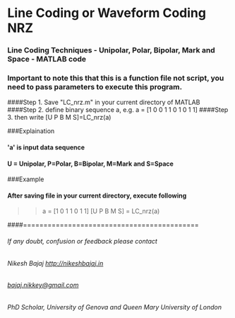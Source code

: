 # Line Coding  or Waveform Coding NRZ
### Line Coding Techniques - Unipolar, Polar, Bipolar, Mark and Space - MATLAB code
### Important to note this that this is a function file not script, you need to pass parameters to execute this program.

####Step 1. Save "LC_nrz.m" in your current directory of MATLAB
####Step 2. define binary sequence a, e.g.  a = [1 0 0 1 1  0 1 0 1 1]
####Step 3. then write [U P B M S]=LC_nrz(a)

###Explaination
#### 'a' is input data sequence
#### U = Unipolar, P=Polar, B=Bipolar, M=Mark and S=Space

###Example
#### After saving file in your current directory, execute following

>> a = [1 0 1 1 0 1 1]
>> [U P B M S] = LC_nrz(a)


####===========================================
###### If any doubt, confusion or feedback please contact
###### Nikesh Bajaj    http://nikeshbajaj.in
###### bajaj.nikkey@gmail.com
###### PhD Scholar, University of Genova and Queen Mary University of London
